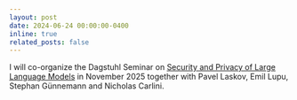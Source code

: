```yaml
---
layout: post
date: 2024-06-24 00:00:00-0400
inline: true
related_posts: false
---
```


I will co-organize the Dagstuhl Seminar on [Security and Privacy of Large Language Models](https://www.dagstuhl.de/25461) in November 2025 together with Pavel Laskov, Emil Lupu, Stephan Günnemann and Nicholas Carlini.
